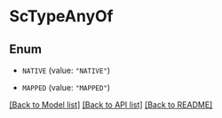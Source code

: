 # ScTypeAnyOf

## Enum


* `NATIVE` (value: `"NATIVE"`)

* `MAPPED` (value: `"MAPPED"`)


[[Back to Model list]](../README.md#documentation-for-models) [[Back to API list]](../README.md#documentation-for-api-endpoints) [[Back to README]](../README.md)


